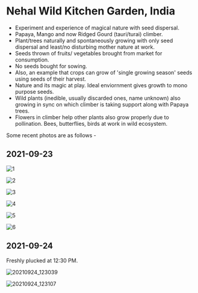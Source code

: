 # Nehal Wild Kitchen Garden, India 

- Experiment and experience of magical nature with seed dispersal. 
- Papaya, Mango and now Ridged Gourd (tauri/turai) climber. 
- Plant/trees naturally and spontaneously growing with only seed dispersal and least/no disturbing mother nature at work. 
- Seeds thrown of fruits/ vegetables brought from market for consumption.
-  No seeds bought for sowing. 
- Also, an example that crops can grow of 'single growing season' seeds using seeds of their harvest.  
- Nature and its magic at play. Ideal enviornment gives growth to mono purpose seeds.  
- Wild plants (inedible, usually discarded ones, name unknown) also growing in sync on which climber is taking support along with Papaya trees. 
- Flowers in climber help other plants also grow properly due to pollination. Bees, butterflies, birds at work in wild ecosystem. 

Some recent photos are as follows - 

## 2021-09-23

![1](1.jpg)

![2](2.jpg)

![3](3.jpg)

![4](4.jpg)

![5](5.jpg)

![6](6.jpg)

## 2021-09-24

Freshly plucked at 12:30 PM. 

![20210924_123039](20210924_123039.jpg)

![20210924_123107](20210924_123107.jpg)
